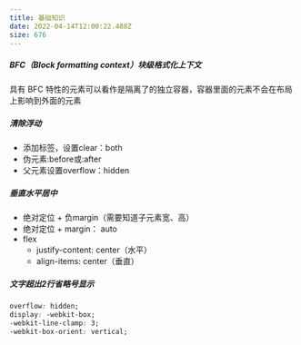 ```yaml
---
title: 基础知识
date: 2022-04-14T12:00:22.488Z
size: 676
---
```



##### BFC（Block formatting context）块级格式化上下文

具有 BFC 特性的元素可以看作是隔离了的独立容器，容器里面的元素不会在布局上影响到外面的元素



##### 清除浮动

- 添加标签，设置clear：both
- 伪元素:before或:after
- 父元素设置overflow：hidden



##### 垂直水平居中

- 绝对定位 + 负margin（需要知道子元素宽、高）
- 绝对定位 + margin： auto
- flex
  - justify-content: center（水平）
  - align-items: center（垂直）



##### 文字超出2行省略号显示

```css
overflow: hidden;
display: -webkit-box;
-webkit-line-clamp: 3;
-webkit-box-orient: vertical;  
```
